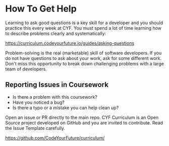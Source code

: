 # How To Get Help

Learning to ask good questions is a key skill for a developer and you should practice this every week at CYF. You must spend a lot of time learning how to describe problems clearly and systematically:

https://curriculum.codeyourfuture.io/guides/asking-questions

Problem-solving is the real (marketable) skill of software developers. If you do not have questions to ask about your work, ask for some different work. Don't miss this opportunity to break down challenging problems with a large team of developers.

## Reporting Issues in Coursework

- Is there a problem with this coursework?
- Have you noticed a bug?
- Is there a typo or a mistake you can help clean up?

Open an issue or PR directly to the main repo. CYF Curriculum is an Open Source project developed on GitHub and you are invited to contribute. Read the Issue Template carefully.

https://github.com/CodeYourFuture/curriculum/
